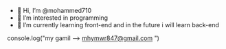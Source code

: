 - 👋 Hi, I’m @mohammed710
- 👀 I’m interested in programming
- 🌱 I’m currently learning front-end and in the future i will learn back-end  

console.log("my gamil --> mhymwr847@gmail.com ")

<!---
mohammed710/mohammed710 is a ✨ special ✨ repository because its `README.md` (this file) appears on your GitHub profile.
You can click the Preview link to take a look at your changes.
--->
